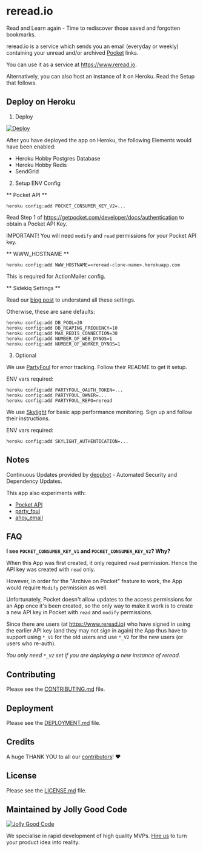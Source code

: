 # reread.io

Read and Learn again - Time to rediscover those saved and forgotten bookmarks. 

reread.io is a service which sends you an email (everyday or weekly) containing your unread and/or archived [Pocket](https://getpocket.com) links.

You can use it as a service at https://www.reread.io.

Alternatively, you can also host an instance of it on Heroku. Read the Setup that follows.

## Deploy on Heroku

1. Deploy

[![Deploy](https://www.herokucdn.com/deploy/button.svg)](https://heroku.com/deploy)
  
After you have deployed the app on Heroku, the following Elements would have been enabled:

- Heroku Hobby Postgres Database
- Heroku Hobby Redis
- SendGrid

2. Setup ENV Config

** Pocket API **

```
heroku config:add POCKET_CONSUMER_KEY_V2=...
```

Read Step 1 of https://getpocket.com/developer/docs/authentication to obtain a Pocket API Key.

IMPORTANT! You will need `modify` and `read` permissions for your Pocket API key.

** WWW_HOSTNAME **

```
heroku config:add WWW_HOSTNAME=<reread-clone-name>.herokuapp.com
```

This is required for ActionMailer config.

** Sidekiq Settings **

Read our [blog post](http://jollygoodcode.com/blog/2015/12/08/optimum-sidekiq-configuration-on-heroku-with-puma.html) to understand all these settings.

Otherwise, these are sane defaults:

```
heroku config:add DB_POOL=20
heroku config:add DB_REAPING_FREQUENCY=10
heroku config:add MAX_REDIS_CONNECTION=30
heroku config:add NUMBER_OF_WEB_DYNOS=1
heroku config:add NUMBER_OF_WORKER_DYNOS=1
```

3. Optional

We use [PartyFoul](https://github.com/dockyard/party_foul) for error tracking. Follow their README to get it setup.

ENV vars required:

```
heroku config:add PARTYFOUL_OAUTH_TOKEN=...
heroku config:add PARTYFOUL_OWNER=...
heroku config:add PARTYFOUL_REPO=reread
```

We use [Skylight](https://www.skylight.io) for basic app performance monitoring. Sign up and follow their instructions.
 
ENV vars required: 

```
heroku config:add SKYLIGHT_AUTHENTICATION=...
```

## Notes

Continuous Updates provided by [deppbot](https://www.deppbot.com) - Automated Security and Dependency Updates.

This app also experiments with:

- [Pocket API](https://getpocket.com/developer/)
- [party_foul](https://github.com/dockyard/party_foul)
- [ahoy_email](https://github.com/ankane/ahoy_email)

## FAQ

**I see `POCKET_CONSUMER_KEY_V1` and `POCKET_CONSUMER_KEY_V2`? Why?**

When this App was first created, it only required `read` permission.
Hence the API key was created with `read` only.

However, in order for the "Archive on Pocket" feature to work,
the App would require `Modify` permission as well.

Unfortunately, Pocket doesn't allow updates to the access permissions for an App once it's been created,
so the only way to make it work is to create a new API key in Pocket with `read` and `modify` permissions.

Since there are users (at https://www.reread.io) who have signed in using the earlier API key (and they may not sign in again) 
the App thus have to support using `*_V1` for the old users and use `*_V2` for the new users (or users who re-auth).
                                   
_You only need `*_V2` set if you are deploying a new instance of reread._ 

## Contributing

Please see the [CONTRIBUTING.md](/CONTRIBUTING.md) file.

## Deployment

Please see the [DEPLOYMENT.md](/DEPLOYMENT.md) file.

## Credits

A huge THANK YOU to all our [contributors](https://github.com/jollygoodcode/reread/graphs/contributors)! :heart:

## License

Please see the [LICENSE.md](/LICENSE.md) file.

## Maintained by Jolly Good Code

[![Jolly Good Code](https://cloud.githubusercontent.com/assets/1000669/9362336/72f9c406-46d2-11e5-94de-5060e83fcf83.jpg)](http://www.jollygoodcode.com)

We specialise in rapid development of high quality MVPs. [Hire us](http://www.jollygoodcode.com/#get-in-touch) to turn your product idea into reality. 
